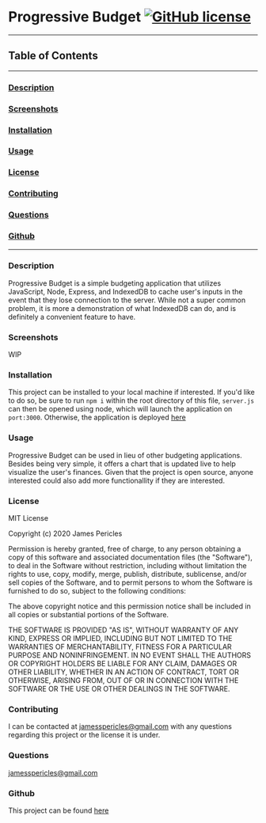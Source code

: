 # Progressive Budget [![GitHub license](https://img.shields.io/github/license/Naereen/StrapDown.js.svg)](https://github.com/Naereen/StrapDown.js/blob/master/LICENSE)
---
## Table of Contents
---
### [Description](#Description)
### [Screenshots](#Screenshots)
### [Installation](#Installation)
### [Usage](#Usage)
### [License](#License)
### [Contributing](#Contributing)
### [Questions](#Questions)
### [Github](#Github)
---
### <a name="Description"></a>Description
Progressive Budget is a simple budgeting application that utilizes JavaScript, Node, Express, and IndexedDB to cache user's inputs in the event that they lose connection to the server. While not a super common problem, it is more a demonstration of what IndexedDB can do, and is definitely a convenient feature to have.
### <a name="Screenshots"></a>Screenshots
WIP
### <a name="Installation"></a>Installation
This project can be installed to your local machine if interested. If you'd like to do so, be sure to run `npm i` within the root directory of this file, `server.js` can then be opened using node, which will launch the application on `port:3000`. Otherwise, the application is deployed [here](https://progressive-budget--app.herokuapp.com/)
### <a name="Usage"></a>Usage
Progressive Budget can be used in lieu of other budgeting applications. Besides being very simple, it offers a chart that is updated live to help visualize the user's finances. Given that the project is open source, anyone interested could also add more functionallity if they are interested.
### <a name="License"></a>License
MIT License

Copyright (c) 2020 James Pericles
    
Permission is hereby granted, free of charge, to any person obtaining a copy
of this software and associated documentation files (the "Software"), to deal
in the Software without restriction, including without limitation the rights
to use, copy, modify, merge, publish, distribute, sublicense, and/or sell
copies of the Software, and to permit persons to whom the Software is
furnished to do so, subject to the following conditions:
    
The above copyright notice and this permission notice shall be included in all
copies or substantial portions of the Software.
    
THE SOFTWARE IS PROVIDED "AS IS", WITHOUT WARRANTY OF ANY KIND, EXPRESS OR
IMPLIED, INCLUDING BUT NOT LIMITED TO THE WARRANTIES OF MERCHANTABILITY,
FITNESS FOR A PARTICULAR PURPOSE AND NONINFRINGEMENT. IN NO EVENT SHALL THE
AUTHORS OR COPYRIGHT HOLDERS BE LIABLE FOR ANY CLAIM, DAMAGES OR OTHER
LIABILITY, WHETHER IN AN ACTION OF CONTRACT, TORT OR OTHERWISE, ARISING FROM,
OUT OF OR IN CONNECTION WITH THE SOFTWARE OR THE USE OR OTHER DEALINGS IN THE
SOFTWARE.
### <a name="Contributing"></a>Contributing
I can be contacted at jamesspericles@gmail.com with any questions regarding this project or the license it is under.


### <a name="Questions"></a>Questions
jamesspericles@gmail.com
### <a name="Github"></a>Github
This project can be found [here](https://github.com/jamespericles/Progessive-Budget)